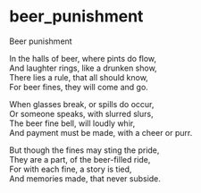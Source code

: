 # beer_punishment

Beer punishment

In the halls of beer, where pints do flow, <br />
And laughter rings, like a drunken show, <br />
There lies a rule, that all should know, <br />
For beer fines, they will come and go. <br />

When glasses break, or spills do occur, <br />
Or someone speaks, with slurred slurs, <br />
The beer fine bell, will loudly whir, <br />
And payment must be made, with a cheer or purr. <br />

But though the fines may sting the pride, <br />
They are a part, of the beer-filled ride, <br />
For with each fine, a story is tied, <br />
And memories made, that never subside.
